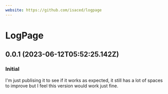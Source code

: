 ```yaml
---
website: https://github.com/isaced/logpage
---
```


# LogPage

## 0.0.1 (2023-06-12T05:52:25.142Z)

### Initial

I'm just publising it to see if it works as expected, it still has a lot of spaces to improve but I feel this version would work just fine.